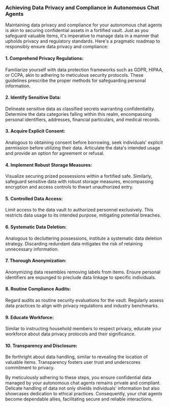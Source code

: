 ### Achieving Data Privacy and Compliance in Autonomous Chat Agents

Maintaining data privacy and compliance for your autonomous chat agents is akin to securing confidential assets in a fortified vault. Just as you safeguard valuable items, it's imperative to manage data in a manner that upholds privacy and regulatory standards. Here's a pragmatic roadmap to responsibly ensure data privacy and compliance:

#### 1. **Comprehend Privacy Regulations**:

Familiarize yourself with data protection frameworks such as GDPR, HIPAA, or CCPA, akin to adhering to meticulous security protocols. These guidelines prescribe the proper methods for safeguarding personal information.

#### 2. **Identify Sensitive Data**:

Delineate sensitive data as classified secrets warranting confidentiality. Determine the data categories falling within this realm, encompassing personal identifiers, addresses, financial particulars, and medical records.

#### 3. **Acquire Explicit Consent**:

Analogous to obtaining consent before borrowing, seek individuals' explicit permission before utilizing their data. Articulate the data's intended usage and provide an option for agreement or refusal.

#### 4. **Implement Robust Storage Measures**:

Visualize securing prized possessions within a fortified safe. Similarly, safeguard sensitive data with robust storage measures, encompassing encryption and access controls to thwart unauthorized entry.

#### 5. **Controlled Data Access**:

Limit access to the data vault to authorized personnel exclusively. This restricts data usage to its intended purpose, mitigating potential breaches.

#### 6. **Systematic Data Deletion**:

Analogous to decluttering possessions, institute a systematic data deletion strategy. Discarding redundant data mitigates the risk of retaining unnecessary information.

#### 7. **Thorough Anonymization**:

Anonymizing data resembles removing labels from items. Ensure personal identifiers are expunged to preclude data linkage to specific individuals.

#### 8. **Routine Compliance Audits**:

Regard audits as routine security evaluations for the vault. Regularly assess data practices to align with privacy regulations and industry benchmarks.

#### 9. **Educate Workforce**:

Similar to instructing household members to respect privacy, educate your workforce about data privacy protocols and their significance.

#### 10. **Transparency and Disclosure**:

Be forthright about data handling, similar to revealing the location of valuable items. Transparency fosters user trust and underscores commitment to privacy.

By meticulously adhering to these steps, you ensure confidential data managed by your autonomous chat agents remains private and compliant. Delicate handling of data not only shields individuals' information but also showcases dedication to ethical practices. Consequently, your chat agents become dependable allies, facilitating secure and reliable interactions.